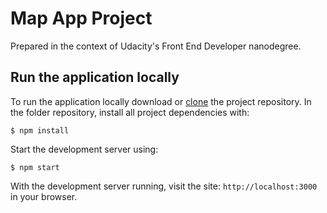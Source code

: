 
# Map App Project

Prepared in the context of Udacity's Front End Developer nanodegree.

## Run the application locally

To run the application locally download or [clone](https://help.github.com/articles/cloning-a-repository/) the project repository. In the folder repository, install all project dependencies with:

    $ npm install

Start the development server using:

    $ npm start

With the development server running, visit the site: `http://localhost:3000` in your browser.

